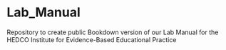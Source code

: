 # Lab_Manual
Repository to create public Bookdown version of our Lab Manual for the HEDCO Institute for Evidence-Based Educational Practice
